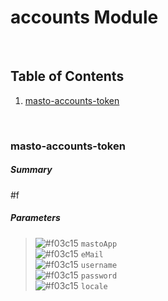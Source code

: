 # accounts Module


<br />

## Table of Contents
1. [masto-accounts-token](#masto-accounts-token)


<br />

### masto-accounts-token
##### Summary
#f
##### Parameters
> ![#f03c15](https://placehold.it/15/f03c15/000000?text=+) `mastoApp` <br />
> ![#f03c15](https://placehold.it/15/f03c15/000000?text=+) `eMail` <br />
> ![#f03c15](https://placehold.it/15/f03c15/000000?text=+) `username` <br />
> ![#f03c15](https://placehold.it/15/f03c15/000000?text=+) `password` <br />
> ![#f03c15](https://placehold.it/15/f03c15/000000?text=+) `locale` <br />

<br />

